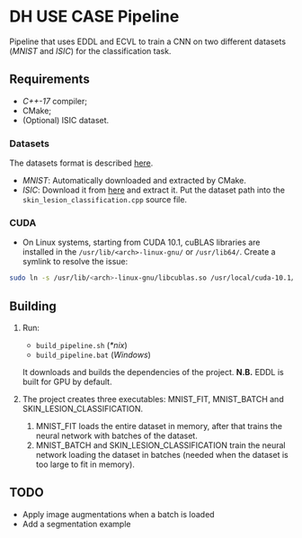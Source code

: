 # DH USE CASE Pipeline 

Pipeline that uses EDDL and ECVL to train a CNN on two different datasets (_MNIST_ and _ISIC_) for the classification task.


## Requirements
- _C++-17_ compiler;
- CMake;
- (Optional) ISIC dataset.

### Datasets
The datasets format is described [here](https://github.com/deephealthproject/ecvl/wiki/DeepHealth-Toolkit-Dataset-Format).

- _MNIST_: Automatically downloaded and extracted by CMake.
- _ISIC_: Download it from [here](https://drive.google.com/uc?id=1wo3Ai0gBTwy42s89aa3Jl20B7EGm7nKa&export=download) and extract it. Put the dataset path into the `skin_lesion_classification.cpp` source file.

### CUDA
- On Linux systems, starting from CUDA 10.1, cuBLAS libraries are installed in the `/usr/lib/<arch>-linux-gnu/` or `/usr/lib64/`. Create a symlink to resolve the issue:
```bash
sudo ln -s /usr/lib/<arch>-linux-gnu/libcublas.so /usr/local/cuda-10.1/lib64/libcublas.so
```

## Building
1. Run:
	- `build_pipeline.sh` (_\*nix_)
	- `build_pipeline.bat` (_Windows_)
	
	It downloads and builds the dependencies of the project.
	**N.B.** EDDL is built for GPU by default.
1. The project creates three executables: MNIST_FIT, MNIST_BATCH and SKIN_LESION_CLASSIFICATION.
	1. MNIST_FIT loads the entire dataset in memory, after that trains the neural network with batches of the dataset.
	1. MNIST_BATCH and SKIN_LESION_CLASSIFICATION train the neural network loading the dataset in batches (needed when the dataset is too large to fit in memory).

## TODO
- Apply image augmentations when a batch is loaded
- Add a segmentation example
